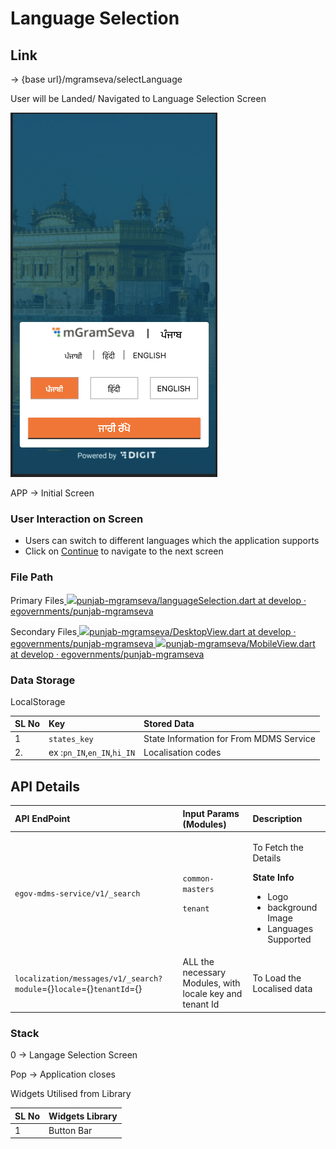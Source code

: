 # Language Selection

## **Link**

→ {base url}/mgramseva/selectLanguage

User will be Landed/ Navigated to Language Selection Screen

![](../../../../.gitbook/assets/image%20%2870%29.png)

APP → Initial Screen

### **User Interaction on Screen**

* Users can switch to different languages which the application supports
* Click on [Continue](https://digit-discuss.atlassian.net/wiki/spaces/DD/pages/1922269219) to navigate to the next screen

### **File Path**

Primary Files[ ![](https://github.com/fluidicon.png)punjab-mgramseva/languageSelection.dart at develop · egovernments/punjab-mgramseva](https://github.com/egovernments/punjab-mgramseva/blob/develop/frontend/mgramseva/lib/screeens/SelectLanguage/languageSelection.dart)

Secondary Files[ ![](https://github.com/fluidicon.png)punjab-mgramseva/DesktopView.dart at develop · egovernments/punjab-mgramseva](https://github.com/egovernments/punjab-mgramseva/blob/develop/frontend/mgramseva/lib/screeens/SelectLanguage/DesktopView.dart)[ ![](https://github.com/fluidicon.png)punjab-mgramseva/MobileView.dart at develop · egovernments/punjab-mgramseva](https://github.com/egovernments/punjab-mgramseva/blob/develop/frontend/mgramseva/lib/screeens/SelectLanguage/MobileView.dart)

### **Data Storage** 

LocalStorage

| **SL No** | **Key** | **Stored Data** |
| :--- | :--- | :--- |
| 1 | `states_key` | State Information for From MDMS Service |
| 2. | ex :`pn_IN`,`en_IN`,`hi_IN` | Localisation codes |

## **API Details**

<table>
  <thead>
    <tr>
      <th style="text-align:left"><b>API EndPoint</b>
      </th>
      <th style="text-align:left"><b>Input Params (Modules)</b>
      </th>
      <th style="text-align:left"><b>Description</b>
      </th>
    </tr>
  </thead>
  <tbody>
    <tr>
      <td style="text-align:left"><code>egov-mdms-service/v1/_search</code>
      </td>
      <td style="text-align:left">
        <p><code>common-masters</code>
        </p>
        <p><code>tenant</code>
        </p>
      </td>
      <td style="text-align:left">
        <p>To Fetch the Details</p>
        <p><b>State Info</b>
        </p>
        <ul>
          <li>Logo</li>
          <li>background Image</li>
          <li>Languages Supported</li>
        </ul>
      </td>
    </tr>
    <tr>
      <td style="text-align:left"><code>localization/messages/v1/_search?module</code>={}<code>locale</code>={}<code>tenantId</code>={}</td>
      <td
      style="text-align:left">ALL the necessary Modules, with locale key and tenant Id</td>
        <td style="text-align:left">To Load the Localised data</td>
    </tr>
  </tbody>
</table>

### **Stack**

0 → Langage Selection Screen

Pop → Application closes

Widgets Utilised from Library

| **SL No** | **Widgets Library** |
| :--- | :--- |
| 1 | Button Bar |

